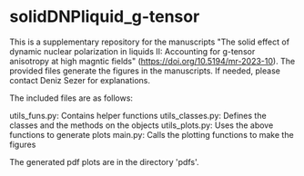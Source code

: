 # solidDNPliquid_g-tensor

This is a supplementary repository for the manuscripts "The solid effect of dynamic nuclear polarization in liquids II: Accounting for g-tensor anisotropy at high magntic fields" (https://doi.org/10.5194/mr-2023-10). The provided files generate the figures in the manuscripts. If needed, please contact Deniz Sezer for explanations.

The included files are as follows:

utils_funs.py: Contains helper functions
utils_classes.py: Defines the classes and the methods on the objects
utils_plots.py: Uses the above functions to generate plots
main.py: Calls the plotting functions to make the figures

The generated pdf plots are in the directory 'pdfs'.
